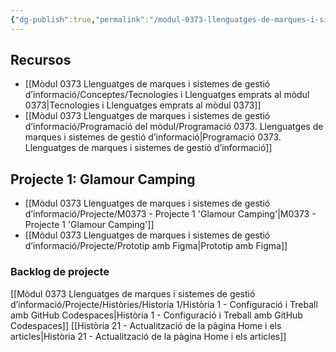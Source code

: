 ```yaml
---
{"dg-publish":true,"permalink":"/modul-0373-llenguatges-de-marques-i-sistemes-de-gestio-d-informacio/m0373-llenguatges-de-marques-i-sistemes-de-gestio-d-informacio/"}
---
```



## Recursos
- [[Mòdul 0373 Llenguatges de marques i sistemes de gestió d’informació/Conceptes/Tecnologies i Llenguatges emprats al mòdul 0373\|Tecnologies i Llenguatges emprats al mòdul 0373]]
- [[Mòdul 0373 Llenguatges de marques i sistemes de gestió d’informació/Programació del mòdul/Programació 0373. Llenguatges de marques i sistemes de gestió d’informació\|Programació 0373. Llenguatges de marques i sistemes de gestió d’informació]]

## Projecte 1: Glamour Camping
- [[Mòdul 0373 Llenguatges de marques i sistemes de gestió d’informació/Projecte/M0373 - Projecte 1 'Glamour Camping'\|M0373 - Projecte 1 'Glamour Camping']]
- [[Mòdul 0373 Llenguatges de marques i sistemes de gestió d’informació/Projecte/Prototip amb Figma\|Prototip amb Figma]]
### Backlog de projecte
[[Mòdul 0373 Llenguatges de marques i sistemes de gestió d’informació/Projecte/Històries/Historia 1/Història 1 - Configuració i Treball amb GitHub Codespaces\|Història 1 - Configuració i Treball amb GitHub Codespaces]]
[[Història 21 - Actualització de la pàgina Home i els articles\|Història 21 - Actualització de la pàgina Home i els articles]]


